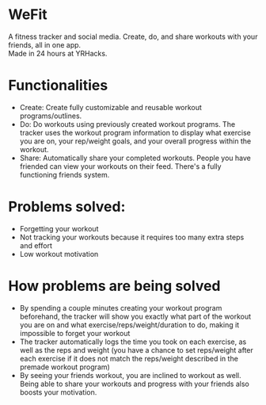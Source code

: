 # WeFit
A fitness tracker and social media. Create, do, and share workouts with your friends, all in one app.
<br>Made in 24 hours at YRHacks. 

# Functionalities
- Create: Create fully customizable and reusable workout programs/outlines.
- Do: Do workouts using previously created workout programs. The tracker uses the workout program information to display what exercise you are on, your rep/weight goals, and your overall progress within the workout. 
- Share: Automatically share your completed workouts. People you have friended can view your workouts on their feed. There's a fully functioning friends system.

# Problems solved: 
- Forgetting your workout
- Not tracking your workouts because it requires too many extra steps and effort
- Low workout motivation

# How problems are being solved
- By spending a couple minutes creating your workout program beforehand, the tracker will show you exactly what part of the workout you are on and what exercise/reps/weight/duration to do, making it impossible to forget your workout
- The tracker automatically logs the time you took on each exercise, as well as the reps and weight (you have a chance to set reps/weight after each exercise if it does not match the reps/weight described in the premade workout program)
- By seeing your friends workout, you are inclined to workout as well. Being able to share your workouts and progress with your friends also boosts your motivation.




